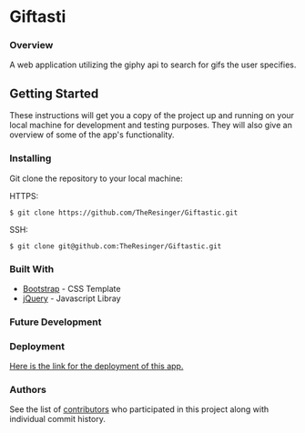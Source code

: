 # Giftasti 

### Overview

A web application utilizing the giphy api to search for gifs the user specifies.

## Getting Started

These instructions will get you a copy of the project up and running on your local machine for development and testing purposes. They will also give an overview of some of the app's functionality. 

### Installing

Git clone the repository to your local machine:

HTTPS: 
```
$ git clone https://github.com/TheResinger/Giftastic.git
```
SSH:
```
$ git clone git@github.com:TheResinger/Giftastic.git
```

### Built With

* [Bootstrap](https://getbootstrap.com/) - CSS Template
* [jQuery](https://jquery.com/) - Javascript Libray

### Future Development

### Deployment

[Here is the link for the deployment of this app.](https://theresinger.github.io/Giftastic/)

### Authors

See the list of [contributors](https://github.com/TheResinger/Giftastic/graphs/contributors) who participated in this project along with individual commit history. 